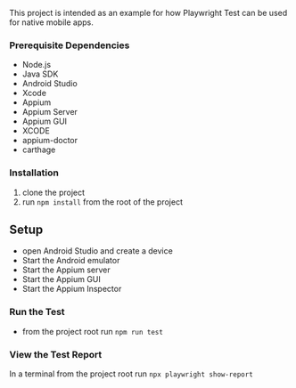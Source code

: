This project is intended as an example for how Playwright Test can be used for native mobile apps.

### Prerequisite Dependencies
- Node.js
- Java SDK
- Android Studio
- Xcode
- Appium
- Appium Server
- Appium GUI
- XCODE
- appium-doctor
- carthage

### Installation
1. clone the project
2. run `npm install` from the root of the project

## Setup
- open Android Studio and create a device
- Start the Android emulator
- Start the Appium server
- Start the Appium GUI
- Start the Appium Inspector

### Run the Test
- from the project root run `npm run test`

### View the Test Report
In a terminal from the project root run `npx playwright show-report`
